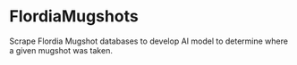 # FlordiaMugshots
Scrape Flordia Mugshot databases to develop AI model to determine where a given mugshot was taken.
